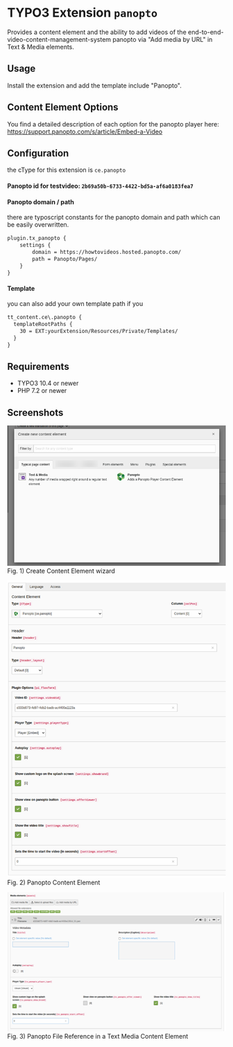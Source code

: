 # TYPO3 Extension `panopto`

Provides a content element and the ability to add videos of the end-to-end-video-content-management-system panopto via "Add media by URL" in Text & Media elements.

## Usage

Install the extension and add the template include "Panopto".

## Content Element Options

You find a detailed description of each option for the panopto player here:
https://support.panopto.com/s/article/Embed-a-Video

## Configuration

the cType for this extension is `ce.panopto`

#### Panopto id for testvideo: `2b69a50b-6733-4422-bd5a-af6a0183fea7`

#### Panopto domain / path

there are typoscript constants for the panopto domain and path which can be easily overwritten.

```typo3_typoscript
plugin.tx_panopto {
    settings {
        domain = https://howtovideos.hosted.panopto.com/
        path = Panopto/Pages/
    }
}
```

#### Template

you can also add your own template path if you

```typo3_typoscript
tt_content.ce\.panopto {
  templateRootPaths {
    30 = EXT:yourExtension/Resources/Private/Templates/
  }
}
```

## Requirements

* TYPO3 10.4 or newer
* PHP 7.2 or newer

## Screenshots

![Create Content Element wizard](Documentation/Images/createCe.png)
Fig. 1) Create Content Element wizard


![Panopto Content Element](Documentation/Images/ce.png)
Fig. 2) Panopto Content Element

![Panopto File Reference](Documentation/Images/fileReference.png)
Fig. 3) Panopto File Reference in a Text Media Content Element
